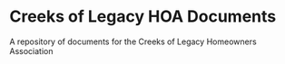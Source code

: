 # Creeks of Legacy HOA Documents
A repository of documents for the Creeks of Legacy Homeowners Association
